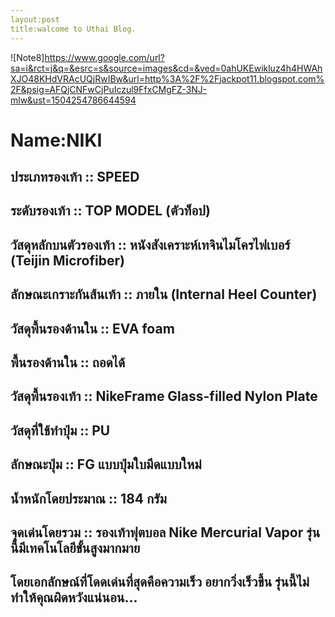 ```yaml
---
layout:post
title:walcome to Uthai Blog.
---
```

![Note8]https://www.google.com/url?sa=i&rct=j&q=&esrc=s&source=images&cd=&ved=0ahUKEwikluz4h4HWAhXJO48KHdVRAcUQjRwIBw&url=http%3A%2F%2Fjackpot11.blogspot.com%2F&psig=AFQjCNFwCjPuIczul9FfxCMgFZ-3NJ-mlw&ust=1504254786644594
#  Name:NIKI
## ประเภทรองเท้า ::  SPEED
## ระดับรองเท้า ::  TOP MODEL (ตัวท็อป)
## วัสดุหลักบนตัวรองเท้า ::  หนังสังเคราะห์เทจินไมโครไฟเบอร์ (Teijin Microfiber)
## ลักษณะเกราะกันส้นเท้า ::  ภายใน (Internal Heel Counter)
## วัสดุพื้นรองด้านใน ::  EVA foam
## พื้นรองด้านใน ::  ถอดได้
## วัสดุพื้นรองเท้า :: NikeFrame Glass-filled Nylon Plate
## วัสดุที่ใช้ทำปุ่ม ::  PU
## ลักษณะปุ่ม ::  FG แบบปุ่มใบมีดแบบใหม่
## น้ำหนักโดยประมาณ ::  184 กรัม
## จุดเด่นโดยรวม ::  รองเท้าฟุตบอล Nike Mercurial Vapor รุ่นนี้มีเทคโนโลยีขั้นสูงมากมาย
## โดยเอกลักษณ์ที่โดดเด่นที่สุดคือความเร็ว อยากวิ่งเร็วขึ้น รุ่นนี้ไม่ทำให้คุณผิดหวังแน่นอน…

